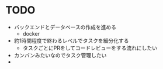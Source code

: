 # TODO
- バックエンドとデータベースの作成を進める
  - docker
- 約1時間程度で終わるレベルでタスクを細分化する
  - タスクごとにPRをしてコードレビューをする流れにしたい
- カンバンみたいなのでタスク管理したい
- 